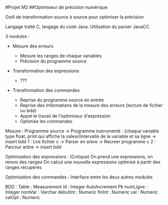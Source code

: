 #Projet M2
##Optimiseur de précision numérique

Outil de transformation source à source pour optimiser la précision.

Langage traité C, langage du code Java.
Utilisation du parser JavaCC.

3 modules :
- Mesure des erreurs
   - Mesure les ranges de chaque variables
   - Précision du programme source

- Transformation des expressions
   - ???

- Transformation des commandes
   - Reprise du programme source en entrée
   - Reprise des informations de la mesure des erreurs (lecture de fichier ou bdd)
   - Appel le travail de l'optimiseur d'expression
   - Optimise les commandes


Mesure :
   Programme source -> Programme instrumenté : (chaque variable type float, print qui affiche la valeur/intervalle de la variable et sa ligne -> insert bdd
   1 : Lire fichier c -> Parser en arbre -> Recreer programme c
   2 : Parcour arbre -> insert bdd

   
Optimisation des expressions : (Critique)
   On prend une expressions, on renvoi des ranges
   On calcul une nouvelle expressions optimisé à partir des ranges récupérés

Optimisation des commandes : 
   Interface entre les deux autres modules
   

BDD :
   Table :
      Measurement
         id : Integer AutoIncrement Pk
         numLigne : Integer
         nomVar : Varchar
         debutInt : Numeric
         finInt : Numeric
         val : Numeric
         valOpt : Numeric
